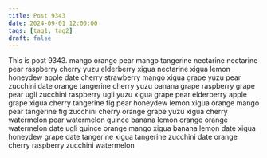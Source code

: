 ```yaml
---
title: Post 9343
date: 2024-09-01 12:00:00
tags: [tag1, tag2]
draft: false
---
```

This is post 9343.
mango
orange
pear
mango
tangerine
nectarine
nectarine
pear
raspberry
cherry
yuzu
elderberry
xigua
nectarine
xigua
lemon
honeydew
apple
date
cherry
strawberry
mango
xigua
grape
yuzu
pear
zucchini
date
orange
tangerine
cherry
yuzu
banana
grape
raspberry
grape
pear
ugli
zucchini
raspberry
ugli
yuzu
xigua
grape
pear
elderberry
apple
grape
xigua
cherry
tangerine
fig
pear
honeydew
lemon
xigua
orange
mango
pear
tangerine
fig
zucchini
cherry
orange
grape
yuzu
xigua
cherry
watermelon
pear
watermelon
quince
banana
lemon
orange
orange
watermelon
date
ugli
quince
orange
mango
xigua
banana
lemon
date
xigua
honeydew
grape
date
tangerine
xigua
tangerine
zucchini
date
orange
cherry
raspberry
zucchini
watermelon
